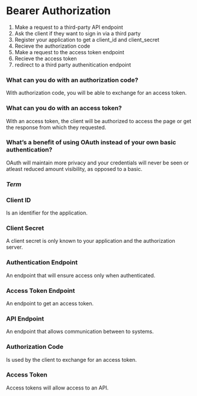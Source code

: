 # Bearer Authorization

1. Make a request to a third-party API endpoint 
2. Ask the client if they want to sign in via a third party
3. Register your application to get a client_id and client_secret
4. Recieve the authorization code
5. Make a request to the access token endpoint 
6. Recieve the access token
7. redirect to a third party authenitication endpoint

### What can you do with an authorization code?
With authorization code, you will be able to exchange for an access token. 

### What can you do with an access token?
With an access token, the client will be authorized to access the page or get the response from which they requested. 
### What’s a benefit of using OAuth instead of your own basic authentication?
OAuth will maintain more privacy and your credentials will never be seen or atleast reduced amount visibility, as opposed to a basic. 

### _Term_
### Client ID
Is an identifier for the application. 
### Client Secret
A client secret is only known to your application and the authorization server. 
### Authentication Endpoint
An endpoint that will ensure access only when authenticated. 
### Access Token Endpoint
An endpoint to get an access token. 
### API Endpoint
An endpoint that allows communication between to systems. 
### Authorization Code
Is used by the client to exchange for an access token. 
### Access Token
Access tokens will allow access to an API. 

